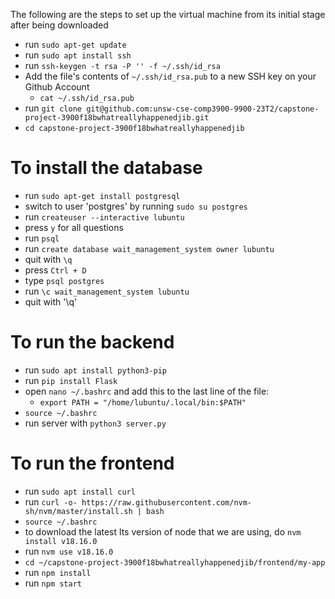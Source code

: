 The following are the steps to set up the virtual machine from its initial stage after being downloaded
- run `sudo apt-get update`
- run `sudo apt install ssh`
- run `ssh-keygen -t rsa -P '' -f ~/.ssh/id_rsa`
- Add the file's contents of `~/.ssh/id_rsa.pub` to a new SSH key on your Github Account
    - `cat ~/.ssh/id_rsa.pub`
- run `git clone git@github.com:unsw-cse-comp3900-9900-23T2/capstone-project-3900f18bwhatreallyhappenedjib.git`
- `cd capstone-project-3900f18bwhatreallyhappenedjib`

# To install the database

- run `sudo apt-get install postgresql`
- switch to user 'postgres' by running `sudo su postgres`
- run `createuser --interactive lubuntu`
- press `y` for all questions
- run `psql`
- run `create database wait_management_system owner lubuntu`
- quit with `\q`
- press `Ctrl + D`
- type `psql postgres`
- run `\c wait_management_system lubuntu`
- quit with '\q'

# To run the backend

- run `sudo apt install python3-pip`
- run `pip install Flask`
- open `nano ~/.bashrc` and add this to the last line of the file:
    - `export PATH = "/home/lubuntu/.local/bin:$PATH"`
- `source ~/.bashrc`
- run server with `python3 server.py`

# To run the frontend

- run `sudo apt install curl`
- run `curl -o- https://raw.githubusercontent.com/nvm-sh/nvm/master/install.sh | bash`
- `source ~/.bashrc`
- to download the latest lts version of node that we are using, do `nvm install v18.16.0`
- run `nvm use v18.16.0`
- `cd ~/capstone-project-3900f18bwhatreallyhappenedjib/frontend/my-app`
- run `npm install`
- run `npm start`
